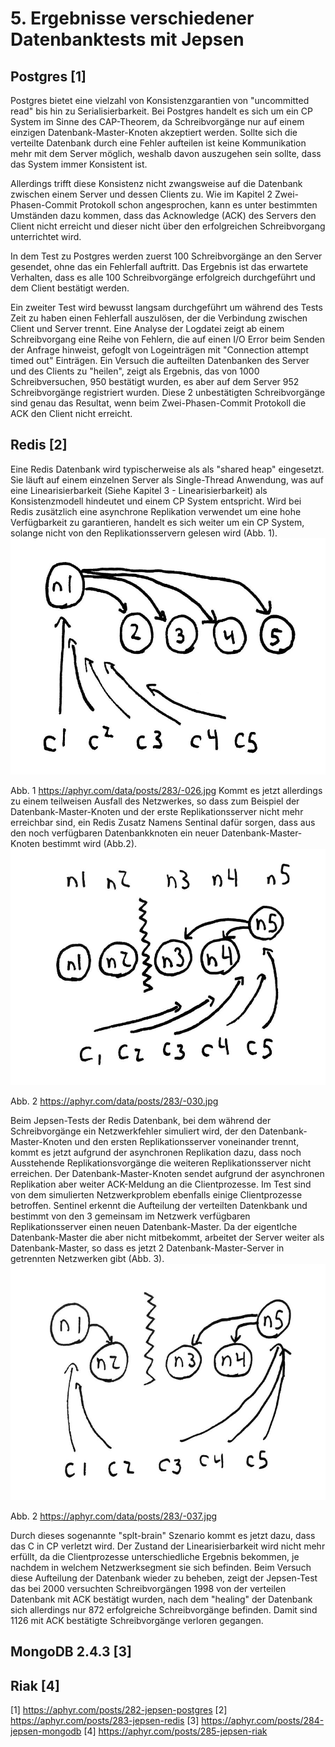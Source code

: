 # 5. Ergebnisse verschiedener Datenbanktests mit Jepsen
## Postgres [1]
Postgres bietet eine vielzahl von Konsistenzgarantien von "uncommitted read" bis hin zu Serialisierbarkeit. Bei Postgres handelt es sich um ein CP System im Sinne des CAP-Theorem, da Schreibvorgänge nur auf einem einzigen Datenbank-Master-Knoten akzeptiert werden. Sollte sich die verteilte Datenbank durch eine Fehler aufteilen ist keine Kommunikation mehr mit dem Server möglich, weshalb davon auszugehen sein sollte, dass das System immer Konsistent ist.

Allerdings trifft diese Konsistenz nicht zwangsweise auf die Datenbank zwischen einem Server und dessen Clients zu. Wie im Kapitel 2 Zwei-Phasen-Commit Protokoll schon angesprochen, kann es unter bestimmten Umständen dazu kommen, dass das Acknowledge (ACK) des Servers den Client nicht erreicht und dieser nicht über den erfolgreichen Schreibvorgang unterrichtet wird.

In dem Test zu Postgres werden zuerst 100 Schreibvorgänge an den Server gesendet, ohne das ein Fehlerfall auftritt. Das Ergebnis ist das erwartete Verhalten, dass es alle 100 Schreibvorgänge erfolgreich durchgeführt und dem Client bestätigt werden.

Ein zweiter Test wird bewusst langsam durchgeführt um während des Tests Zeit zu haben einen Fehlerfall auszulösen, der die Verbindung zwischen Client und Server trennt. Eine Analyse der Logdatei zeigt ab einem Schreibvorgang eine Reihe von Fehlern, die auf einen I/O Error beim Senden der Anfrage hinweist, gefoglt von Logeinträgen mit "Connection attempt timed out" Einträgen. Ein Versuch die aufteilten Datenbanken des Server und des Clients zu "heilen", zeigt als Ergebnis, das von 1000 Schreibversuchen, 950 bestätigt wurden, es aber auf dem Server 952 Schreibvorgänge registriert wurden. Diese 2 unbestätigten Schreibvorgänge sind genau das Resultat, wenn beim Zwei-Phasen-Commit Protokoll die ACK den Client nicht erreicht.

## Redis [2]
Eine Redis Datenbank wird typischerweise als als "shared heap" eingesetzt. Sie läuft auf einem einzelnen Server als Single-Thread Anwendung, was auf eine Linearisierbarkeit (Siehe Kapitel 3 - Linearisierbarkeit) als Konsistenzmodell hindeutet und einem CP System entspricht. 
Wird bei Redis zusätzlich eine asynchrone Replikation verwendet um eine hohe Verfügbarkeit zu garantieren, handelt es sich weiter um ein CP System, solange nicht von den Replikationsservern gelesen wird (Abb. 1).
![Image of -026](/jepsen/images/-026.jpg)

Abb. 1 https://aphyr.com/data/posts/283/-026.jpg
Kommt es jetzt allerdings zu einem teilweisen Ausfall des Netzwerkes, so dass zum Beispiel der Datenbank-Master-Knoten und der erste Replikationsserver nicht mehr erreichbar sind, ein Redis Zusatz Namens Sentinal dafür sorgen, dass aus den noch verfügbaren Datenbankknoten ein neuer Datenbank-Master-Knoten bestimmt wird (Abb.2). 
![Image of -030](/jepsen/images/-030.jpg)

Abb. 2 https://aphyr.com/data/posts/283/-030.jpg

Beim Jepsen-Tests der Redis Datenbank, bei dem während der Schreibvorgänge ein Netzwerkfehler simuliert wird, der den Datenbank-Master-Knoten und den ersten Replikationsserver voneinander trennt, kommt es jetzt aufgrund der asynchronen Replikation dazu, dass noch Ausstehende Replikationsvorgänge die weiteren Replikationsserver nicht erreichen. Der Datenbank-Master-Knoten sendet aufgrund der asynchronen Replikation aber weiter ACK-Meldung an die Clientprozesse. Im Test sind von dem simulierten Netzwerkproblem ebenfalls einige Clientprozesse betroffen. Sentinel erkennt die Aufteilung der verteilten Datenkbank und bestimmt von den 3 gemeinsam im Netzwerk verfügbaren Replikationsserver einen neuen Datenbank-Master. Da der eigentlche Datenbank-Master die aber nicht mitbekommt, arbeitet der Server weiter als Datenbank-Master, so dass es jetzt 2 Datenbank-Master-Server in getrennten Netzwerken gibt (Abb. 3).
![Image of -037](/jepsen/images/-037.jpg)

Abb. 2 https://aphyr.com/data/posts/283/-037.jpg

Durch dieses sogenannte "splt-brain" Szenario kommt es jetzt dazu, dass das C in CP verletzt wird. Der Zustand der Linearisierbarkeit wird nicht mehr erfüllt, da die Clientprozesse unterschiedliche Ergebnis bekommen, je nachdem in welchem Netzwerksegment sie sich befinden. 
Beim Versuch diese Aufteilung der Datenbank wieder zu beheben, zeigt der Jepsen-Test das bei 2000 versuchten Schreibvorgängen 1998 von der verteilen Datenbank mit ACK bestätigt wurden, nach dem "healing" der Datenbank sich allerdings nur 872 erfolgreiche Schreibvorgänge befinden. Damit sind 1126 mit ACK bestätigte Schreibvorgänge verloren gegangen.
## MongoDB 2.4.3 [3]

## Riak [4]



[1] https://aphyr.com/posts/282-jepsen-postgres
[2] https://aphyr.com/posts/283-jepsen-redis
[3] https://aphyr.com/posts/284-jepsen-mongodb
[4] https://aphyr.com/posts/285-jepsen-riak

